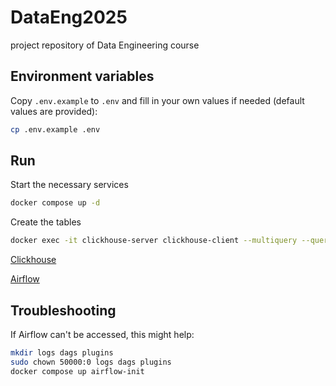 # DataEng2025
project repository of Data Engineering course

## Environment variables
Copy `.env.example` to `.env` and fill in your own values if needed (default values are provided):
```bash
cp .env.example .env
```

## Run
Start the necessary services
```bash
docker compose up -d
```
Create the tables
```bash
docker exec -it clickhouse-server clickhouse-client --multiquery --queries-file=/sql/01_create_db_and_tables.sql
```

[Clickhouse](http://localhost:8123)

[Airflow](http://localhost:8080)

## Troubleshooting
If Airflow can't be accessed, this might help:
```bash
mkdir logs dags plugins
sudo chown 50000:0 logs dags plugins
docker compose up airflow-init
```